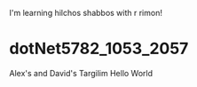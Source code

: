 I'm learning hilchos shabbos with r rimon!
# dotNet5782_1053_2057
Alex's and David's Targilim
Hello World